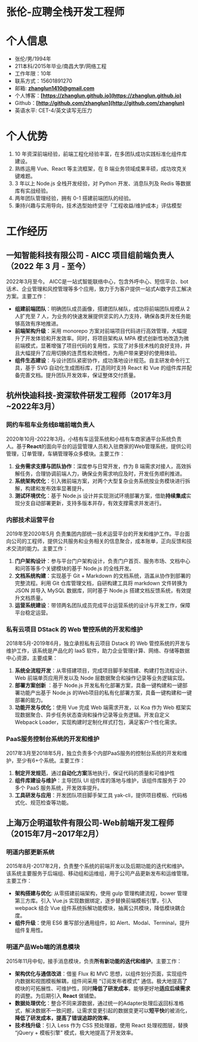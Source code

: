 # 张伦-应聘全栈开发工程师
# 个人信息

* 张伦/男/1994年
* 211本科/2015年毕业/南昌大学/网络工程
* 工作年限：10年
* 联系方式：15601891270
* 邮箱: **zhanglun1410@gmail.com**
* 个人博客：**[https://zhanglun.github.io](https://zhanglun.github.io)**
* Github：**[http://github.com/zhanglun](http://github.com/zhanglun)**
* 英语水平: CET-4/英文读写无压力

# 个人优势
1. 10 年资深前端经验，前端工程化经验丰富，在多团队成功实践标准化组件库建设。
2. 熟练运用 Vue、React 等主流框架，在 B 端业务领域成果丰硕，成功攻克关键难题。
3. 3 年以上 Node.js 全栈开发经验，对 Python 开发、消息队列及 Redis 等数据库有实战经验。
4. 两年团队管理经验，拥有 0-1 搭建前端团队的经验。
5. 秉持兴趣与实用导向，技术选型始终坚守「工程收益/维护成本」评估模型

# 工作经历

## 一知智能科技有限公司 - AICC 项目组前端负责人（2022 年 3 月 - 至今）
  
2022年3月至今。 AICC是一站式智能联络中心，包含外呼中心、短信平台、bot话术、企业管理和风控管理等多个应用，致力于为客户提供一站式AI数字员工解决方案。主要工作：

* **组建前端团队**：明确团队成员画像，搭建团队梯队，成功将前端团队规模从 2 人扩充至 7 人，为业务的快速发展提供坚实的人力支持，确保各类开发任务能够高效有序地推进。
* **前端架构升级**：采用 monorepo 方案对前端项目代码进行高效管理，大幅提升了开发体验和开发效率。同时，将项目架构从 MPA 模式创新性地改造为微前端模式，显著增强了项目代码的复用性，实现了对多技术栈的良好支持，并且大幅提升了应用切换的连贯性和流畅性，为用户带来更好的使用体验。
* **组件生态建设**：与设计团队紧密协作，成功落地设计规范。自主研发命令行工具，基于 SVG 自动化生成图标库，打造同时支持 React 和 Vue 的组件库并配备完善文档。提升团队开发效率，保证整体交付质量。

## 杭州快迪科技-资深软件研发工程师（2017年3月~2022年3月）

### **网约车租车业务线B端前端负责人**

2020年10月-2022年3月。小桔有车运营系统和小桔有车商家通平台系统负责人。基于**React**的面向平台的运营管理人员和入驻商家的Web管理系统，提供公司管理，订单管理，车辆管理等众多模块。主要工作：

1. **业务需求支撑与团队协作**：深度参与日常开发，作为 B 端需求对接人，高效拆解任务，合理协调前端人力，确保业务需求响应及时，开发任务顺利推进。
2. **系统架构优化**：引入微前端方案，对两个大型复杂业务系统按业务模块进行拆解，构建和发布效率显著提升。
3. **测试环境优化**：基于 Node.js 设计并实现测试环境部署方案，借助**持续集成**实现分支自动部署更新，支持多版本并存，有效支撑需求并发进行。

### **内部技术运营平台**

2019年至2020年5月 负责集团内部统一技术运营平台的开发和维护工作。平台面向公司的工程师，提供公共服务和业务相关的信息聚合，成本账单，正向反馈和技术交流的能力。主要工作：

1. **门户架构设计**：参与平台门户架构设计，负责门户首页、服务市场、文档中心和问答等多个关键模块的基于 Node.js 的全栈开发。
2. **文档系统构建**：实现基于 Git + Markdown 的文档系统，涵盖从协作到部署的完整流程。利用 Git 仓库管理文档，自研构建工具将 markdown 文件转换为 JSON 并导入 MySQL 数据库，同时基于 Node.js 搭建文档反馈系统，有效提升文档质量。
3. **运营系统建设**：带领两名团队成员完成平台运营系统的设计与开发工作，保障平台稳定运营。

### **私有云项目 DStack 的 Web 管控系统的开发和维护**

2018年5月-2019年6月，独立承担私有云项目 Dstack 的 Web 管控系统的开发与维护工作，该系统是产品化的 IaaS 软件，助力企业管理计算、网络、存储等数据中心资源，主要成果：

1. **系统全流程开发**：从零搭建项目，完成项目脚手架搭建、构建打包流程设计、Web 前端单页应用开发以及 Node 层数据聚合和操作记录等业务逻辑实现。
2. **部署方案创新** ：基于 Node.js 开发私有化部署方案，具备一键构建和一键部署功能产出基于 Node.js 的Web项目的私有化部署方案，具备一键构建和一键部署的能力。
3. **功能开发与优化**：使用 Vue 完成 Web 端需求开发，以 Koa 作为 Web 框架实现数据聚合、异步任务状态查询和操作记录等业务逻辑。开发自定义 Webpack Loader，实现构建时定制化样式打包，满足客户个性化需求。  

### **PaaS服务控制台系统的开发和维护**

2017年3月至2018年5月，独立负责多个内部PaaS服务的控制台系统的开发和维护，至少有6+个系统。主要工作：

1. **制定开发规范**，通过**自动化方案**落地执行，保证代码的质量和可维护性
2. **组件库建设与维护**：主导团队 UI 组件库的落地与维护，该组件库服务于 20 多个 PaaS 服务系统，开发效率提升。
3. **工具研发与应用**：开发团队项目脚手架工具 yak-cli，提供项目模板、代码格式化、规范检查等功能。

## 上海万企明道软件有限公司-Web前端开发工程师（2015年7月~2017年2月）

### **明道内部更新系统**

2015年8月-2017年2月，负责整个系统的前端开发以及后期功能的迭代和维护。该系统主要服务于后端组、移动组和运维组，用于公司产品更新发布和运维管理。主要工作：

* **架构搭建与优化**: 从零搭建前端架构，使用 gulp 管理构建流程，bower 管理第三方库。引入 Vue.js 实现数据绑定，逐步替换前端模板引擎，引入 webpack 结合 Vue 组件系统拆解功能模块，抽离公共模块，降低模块耦合度。
* **组件升级**：使用 ES6 重写部分通用组件，如 Alert、Modal、Terminal，提升组件复用性。

### **明道产品Web端的消息模块**

2015年11月中旬，接手消息模块，负责**所有新功能的迭代和维护**。主要工作：

* **架构优化与通信改进**：借鉴 Flux 和 MVC 思想，以组件划分页面，实现组件内数据和视图模板解耦，组件间采用 “订阅发布者模式” 通信。极大地提高了模块的可拓展性、可维护性，同时**降低了研发成本**，能够更好地**适应后续需求**的调整。为后期引入 **React** 做铺垫。
* **数据处理优化**：整合不同来源数据，通过统一的Adapter处理后返回标准格式，解决数据不一致问题，让需求变更引起的数据变更可以**短平快**的被消化，**降低了研发成本，提高了错误追踪的效率**。
* **技术栈升级**：引入 Less 作为 CSS 预处理器，使用 React 处理视图层，替换 “jQuery + 模板引擎” 模式，极大地提高了开发效率。